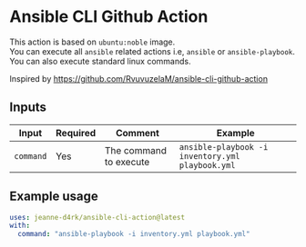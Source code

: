 # Ansible CLI Github Action

This action is based on `ubuntu:noble` image.  
You can execute all `ansible` related actions i.e, `ansible` or `ansible-playbook`.  
You can also execute standard linux commands.

Inspired by https://github.com/RvuvuzelaM/ansible-cli-github-action

## Inputs

|Input|Required|Comment|Example|
|-|-|-|-|
|`command`|Yes|The command to execute|`ansible-playbook -i inventory.yml playbook.yml`|

## Example usage

```yaml
uses: jeanne-d4rk/ansible-cli-action@latest
with:
  command: "ansible-playbook -i inventory.yml playbook.yml"
```

